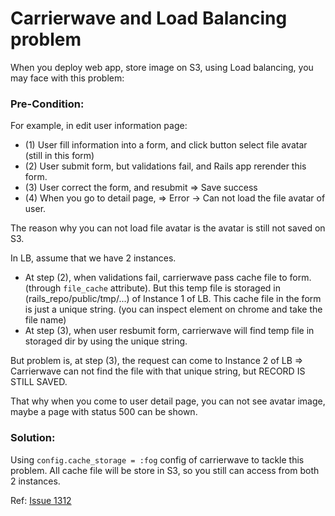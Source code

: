 # Carrierwave and Load Balancing problem

When you deploy web app, store image on S3, using Load balancing, you may face
with this problem:

### Pre-Condition:

For example, in edit user information page:

+ (1) User fill information into a form, and click button select file avatar (still in this form)
+ (2) User submit form, but validations fail, and Rails app rerender this form.
+ (3) User correct the form, and resubmit => Save success
+ (4) When you go to detail page, => Error -> Can not load the file avatar of user.

The reason why you can not load file avatar is the avatar is still not saved on S3.

In LB, assume that we have 2 instances.

+ At step (2), when validations fail, carrierwave pass cache file to form.  (through `file_cache` attribute). But this temp file is storaged in (rails_repo/public/tmp/...) of Instance 1 of LB.
This cache file in the form is just a unique string. (you can inspect element on chrome and take the file name)
+ At step (3), when user resbumit form, carrierwave will find temp file in storaged dir by using the unique string.

But problem is, at step (3), the request can come to Instance 2 of LB => Carrierwave can not find the file with that unique string, but RECORD IS STILL SAVED.

That why when you come to user detail page, you can not see avatar image, maybe a page with status 500 can be shown.

### Solution:
Using `config.cache_storage = :fog` config of carrierwave to tackle this problem. All cache file will be store in S3, so you still can access from both 2 instances.

Ref: [Issue 1312](https://github.com/carrierwaveuploader/carrierwave/pull/1312)
